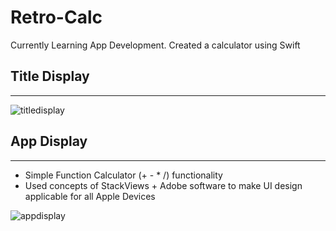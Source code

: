 # Retro-Calc
Currently Learning App Development. Created a calculator using Swift

## Title Display
---
![titledisplay](https://user-images.githubusercontent.com/34731628/50571646-cd6c2300-0d7d-11e9-982f-bb90802ccc73.png)

## App Display 
---
* Simple Function Calculator (+ - * /) functionality
* Used concepts of StackViews + Adobe software to make UI design applicable for all Apple Devices

![appdisplay](https://user-images.githubusercontent.com/34731628/50571649-16bc7280-0d7e-11e9-984c-dc391478ab25.png)

